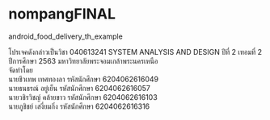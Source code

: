 # nompangFINAL
android_food_delivery_th_example

โปรเจคดังกล่าวเป็นวิชา 040613241 SYSTEM ANALYSIS AND DESIGN ปีที่ 2 เทอมที่ 2 ปีการศึกษา 2563 มหาวิทยาลัยพระจอมเกล้าพระนครเหนือ <br/>
จัดทำโดย <br/>
นายชีวเทพ เทศทองลา     รหัสนักศึกษา 6204062616049 <br/>
นายธนธรณ์ อยู่เย็น              รหัสนักศึกษา 6204062616057 <br/>
นายวชิรวิชญ์ คล้ายขาว     รหัสนักศึกษา 6204062616103 <br/>
นายภูชิชย์ เสงี่ยมกิ่ง              รหัสนักศึกษา 6204062616316 <br/>
